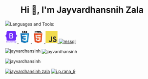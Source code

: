 
<h1 align="center">Hi 👋, I'm Jayvardhansnih Zala</h1>
<img  align="right alt="coding" width="400" src="https://www.google.com/search?q=animated%20coding%20gif&udm=2&tbs=rimg:CUTgVd6NKizqYcYUAUBXfQCBsgIAwAIA2AIA4AIA&cs=1&hl=en&sa=X&ved=0CBkQuIIBahcKEwiw8aqNzo6HAxUAAAAAHQAAAAAQBw&biw=1536&bih=695&dpr=1.25#imgrc=tcnpe4vWMwnlbM&imgdii=3GFfeYvMmt6TCM

<h3 align="left">Languages and Tools:</h3>
<p align="left"> <a href="https://getbootstrap.com" target="_blank" rel="noreferrer"> <img src="https://raw.githubusercontent.com/devicons/devicon/master/icons/bootstrap/bootstrap-plain-wordmark.svg" alt="bootstrap" width="40" height="40"/> </a> <a href="https://www.w3schools.com/css/" target="_blank" rel="noreferrer"> <img src="https://raw.githubusercontent.com/devicons/devicon/master/icons/css3/css3-original-wordmark.svg" alt="css3" width="40" height="40"/> </a> <a href="https://www.w3.org/html/" target="_blank" rel="noreferrer"> <img src="https://raw.githubusercontent.com/devicons/devicon/master/icons/html5/html5-original-wordmark.svg" alt="html5" width="40" height="40"/> </a> <a href="https://developer.mozilla.org/en-US/docs/Web/JavaScript" target="_blank" rel="noreferrer"> <img src="https://raw.githubusercontent.com/devicons/devicon/master/icons/javascript/javascript-original.svg" alt="javascript" width="40" height="40"/> </a> <a href="https://www.microsoft.com/en-us/sql-server" target="_blank" rel="noreferrer"> <img src="https://www.svgrepo.com/show/303229/microsoft-sql-server-logo.svg" alt="mssql" width="40" height="40"/> </a> </p>

<p><img align="left" src="https://github-readme-stats.vercel.app/api/top-langs?username=jayvardhansinh&show_icons=true&locale=en&layout=compact" alt="jayvardhansinh" /></p>

<p>&nbsp;<img align="center" src="https://github-readme-stats.vercel.app/api?username=jayvardhansinh&show_icons=true&locale=en" alt="jayvardhansinh" /></p>

<p><img align="center" src="https://github-readme-streak-stats.herokuapp.com/?user=jayvardhansinh&" alt="jayvardhansinh" /></p>
<p align="left">
<a href="https://linkedin.com/in/jayvardhansinh zala" target="blank"><img align="center" src="https://raw.githubusercontent.com/rahuldkjain/github-profile-readme-generator/master/src/images/icons/Social/linked-in-alt.svg" alt="jayvardhansinh zala" height="30" width="40" /></a>
<a href="https://instagram.com/j.p.rana_9" target="blank"><img align="center" src="https://raw.githubusercontent.com/rahuldkjain/github-profile-readme-generator/master/src/images/icons/Social/instagram.svg" alt="j.p.rana_9" height="30" width="40" /></a>
</p>
